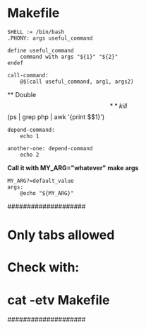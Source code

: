 # Makefile

```
SHELL := /bin/bash  
.PHONY: args useful_command  

define useful_command  
	command with args "${1}" "${2}"  
endef

call-command:  
	@$(call useful_command, arg1, args2)
```

** Double $$ **  
kill $$(ps | grep php | awk '{print $$1}')

```
depend-command:
	echo 1
	
another-one: depend-command
	echo 2
```

**Call it with MY_ARG="whatever" make args**  
```
MY_ARG?=default_value
args:  
	@echo "${MY_ARG}"
```

####################
# Only tabs allowed
# 
# Check with:
# cat -etv Makefile
####################
